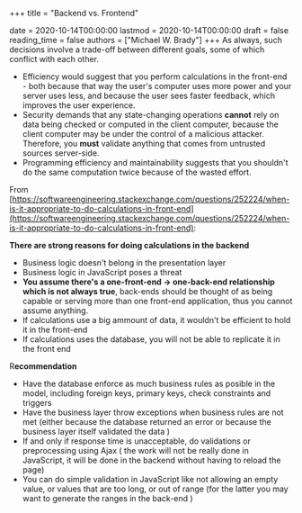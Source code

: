 +++
title = "Backend vs. Frontend"

date = 2020-10-14T00:00:00
lastmod = 2020-10-14T00:00:00
draft = false
reading_time = false
authors = ["Michael W. Brady"]
+++
As always, such decisions involve a trade-off between different goals, some of which conflict with each other.

- Efficiency would suggest that you perform calculations in the front-end - both because that way the user's computer uses more power and your server uses less, and because the user sees faster feedback, which improves the user experience.
- Security demands that any state-changing operations **cannot** rely on data being checked or computed in the client computer, because the client computer may be under the control of a malicious attacker. Therefore, you **must** validate anything that comes from untrusted sources server-side.
- Programming efficiency and maintainability suggests that you shouldn't do the same computation twice because of the wasted effort.

From [https://softwareengineering.stackexchange.com/questions/252224/when-is-it-appropriate-to-do-calculations-in-front-end](https://softwareengineering.stackexchange.com/questions/252224/when-is-it-appropriate-to-do-calculations-in-front-end):

**There are strong reasons for doing calculations in the backend**

- Business logic doesn't belong in the presentation layer
- Business logic in JavaScript poses a threat
- **You assume there's a one-front-end -> one-back-end relationship which is not always true**, back-ends should be thought of as being capable or serving more than one front-end application, thus you cannot assume anything.
- If calculations use a big ammount of data, it wouldn't be efficient to hold it in the front-end
- If calculations uses the database, you will not be able to replicate it in the front end

R**ecommendation**

- Have the database enforce as much business rules as posible in the model, including foreign keys, primary keys, check constraints and triggers
- Have the business layer throw exceptions when business rules are not met (either because the database returned an error or because the business layer itself validated the data )
- If and only if response time is unacceptable, do validations or preprocessing using Ajax ( the work will not be really done in JavaScript, it will be done in the backend without having to reload the page)
- You can do simple validation in JavaScript like not allowing an empty value, or values that are too long, or out of range (for the latter you may want to generate the ranges in the back-end )
